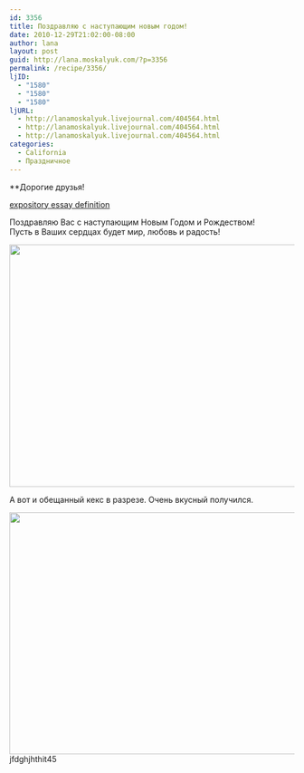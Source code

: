```yaml
---
id: 3356
title: Поздравляю с наступающим новым годом!
date: 2010-12-29T21:02:00-08:00
author: lana
layout: post
guid: http://lana.moskalyuk.com/?p=3356
permalink: /recipe/3356/
ljID:
  - "1580"
  - "1580"
  - "1580"
ljURL:
  - http://lanamoskalyuk.livejournal.com/404564.html
  - http://lanamoskalyuk.livejournal.com/404564.html
  - http://lanamoskalyuk.livejournal.com/404564.html
categories:
  - California
  - Праздничное
---
```

**Дорогие друзья!</p> 

<div>
  <a href='http://expositoryessaywriting.com/' title='expository essay definition'>expository essay definition</a>
</div>

Поздравляю Вас с наступающим Новым Годом и Рождеством!  
Пусть в Ваших сердцах будет мир, любовь и радость!</strong>

**[<img loading="lazy" class="alignnone size-full wp-image-3357" title="New-Year-in" src="http://lana.moskalyuk.com/wp-content/uploads/2010/12/New-Year-in.jpg" alt="" width="600" height="428" />](http://lana.moskalyuk.com/wp-content/uploads/2010/12/New-Year-in.jpg)**

А вот и обещанный кекс в разрезе. Очень вкусный получился.

<img loading="lazy" class="alignnone" title="dessert" src="http://farm6.static.flickr.com/5006/5304984711_c7d06935ce_z.jpg" alt="" width="640" height="427" /> 

<div>
  jfdghjhthit45
</div>